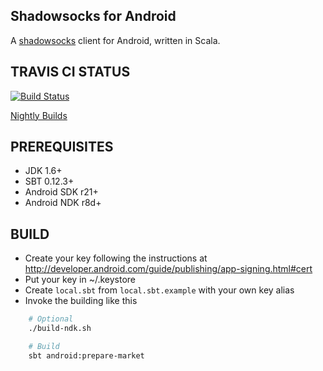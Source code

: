 ## Shadowsocks for Android

A [shadowsocks](http://shadowsocks.org) client for Android, written in Scala.

## TRAVIS CI STATUS

[![Build Status](https://secure.travis-ci.org/shadowsocks/shadowsocks-android.png)](http://travis-ci.org/shadowsocks/shadowsocks-android)

[Nightly Builds](http://buildbot.sinaapp.com)

## PREREQUISITES

* JDK 1.6+
* SBT 0.12.3+
* Android SDK r21+
* Android NDK r8d+

## BUILD

* Create your key following the instructions at http://developer.android.com/guide/publishing/app-signing.html#cert
* Put your key in ~/.keystore
* Create `local.sbt` from `local.sbt.example` with your own key alias
* Invoke the building like this

```bash
    # Optional
    ./build-ndk.sh

    # Build
    sbt android:prepare-market
```

